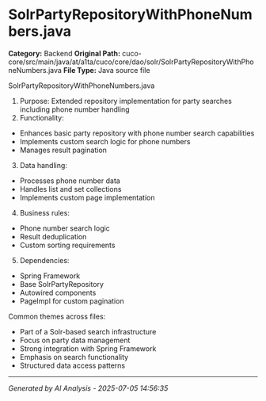 # SolrPartyRepositoryWithPhoneNumbers.java

**Category:** Backend
**Original Path:** cuco-core/src/main/java/at/a1ta/cuco/core/dao/solr/SolrPartyRepositoryWithPhoneNumbers.java
**File Type:** Java source file

SolrPartyRepositoryWithPhoneNumbers.java
1. Purpose: Extended repository implementation for party searches including phone number handling
2. Functionality:
- Enhances basic party repository with phone number search capabilities
- Implements custom search logic for phone numbers
- Manages result pagination

3. Data handling:
- Processes phone number data
- Handles list and set collections
- Implements custom page implementation

4. Business rules:
- Phone number search logic
- Result deduplication
- Custom sorting requirements

5. Dependencies:
- Spring Framework
- Base SolrPartyRepository
- Autowired components
- PageImpl for custom pagination

Common themes across files:
- Part of a Solr-based search infrastructure
- Focus on party data management
- Strong integration with Spring Framework
- Emphasis on search functionality
- Structured data access patterns

---
*Generated by AI Analysis - 2025-07-05 14:56:35*
